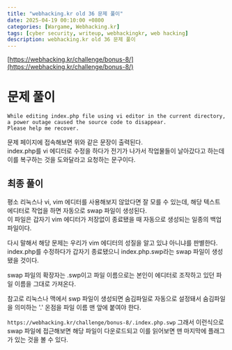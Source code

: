 ```yaml
---
title: "webhacking.kr old 36 문제 풀이"
date: 2025-04-19 00:10:00 +0800
categories: [Wargame, Webhacking.kr]
tags: [cyber security, writeup, webhackingkr, web hacking]
description: webhacking.kr old 36 문제 풀이
---
```


[https://webhacking.kr/challenge/bonus-8/](https://webhacking.kr/challenge/bonus-8/)
# 문제 풀이
```
While editing index.php file using vi editor in the current directory, a power outage caused the source code to disappear.  
Please help me recover.
```
문제 페이지에 접속해보면 위와 같은 문장이 출력된다.<br />
index.php를 vi 에디터로 수정을 하다가 전기가 나가서 작업물들이 날아갔다고 하는데 이를 복구하는 것을 도와달라고 요청하는 문구이다.<br />
## 최종 풀이
평소 리눅스나 vi, vim 에디터를 사용해보지 않았다면 잘 모를 수 있는데, 해당 텍스트 에디터로 작업을 하면 자동으로 swap 파일이 생성된다.<br />
이 파일은 갑자기 vim 에디터가 저장없이 종료됐을 때 자동으로 생성되는 일종의 백업 파일이다.<br />

다시 말해서 해당 문제는 우리가 vim 에디터의 성질을 알고 있냐 아니냐를 판별한다.<br />
index.php를 수정하다가 갑자기 종료됐으니 index.php.swp라는 swap 파일이 생성됐을 것이다.<br />

swap 파일의 확장자는 .swp이고 파일 이름으로는 본인이 에디터로 조작하고 있던 파일 이름을 그대로 가져온다.<br />

참고로 리눅스나 맥에서 swp 파일이 생성되면 숨김파일로 자동으로 설정돼서 숨김파일을 의미하는 '.' 온점을 파일 이름 맨 앞에 붙여야 한다.<br />

`https://webhacking.kr/challenge/bonus-8/.index.php.swp` 그래서 이런식으로 swap 파일에 접근해보면 해당 파일이 다운로드되고 이를 읽어보면 맨 마지막에 플래그가 있는 것을 볼 수 있다.